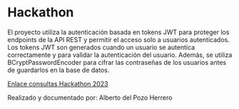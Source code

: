 # Hackathon
El proyecto utiliza la autenticación basada en tokens JWT para proteger los endpoints de la API REST y permitir el acceso solo a usuarios autenticados. Los tokens JWT son generados cuando un usuario se autentica correctamente y para validar la autenticación del usuario. Además, se utiliza BCryptPasswordEncoder para cifrar las contraseñas de los usuarios antes de guardarlos en la base de datos.

[Enlace consultas Hackathon 2023](https://github.com/AlbertoDPH/Hackathon/blob/master/Consultas%20Hackaton2023.json "Enlace consultas Hackathon 2023")

Realizado y documentado por:
Alberto del Pozo Herrero
